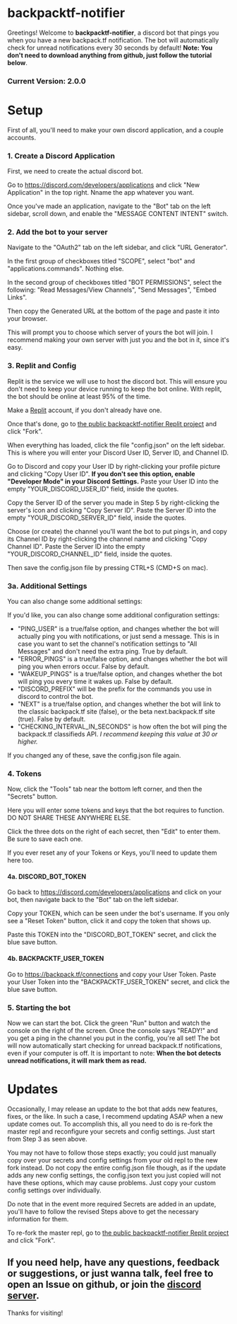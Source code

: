 # backpacktf-notifier
Greetings!  Welcome to **backpacktf-notifier**, a discord bot that pings you when you have a new backpack.tf notification.
The bot will automatically check for unread notifications every 30 seconds by default!
__Note: You don't need to download anything from github, just follow the tutorial below__.

### Current Version: 2.0.0

# Setup
First of all, you'll need to make your own discord application, and a couple accounts.

### 1. Create a Discord Application
First, we need to create the actual discord bot.

Go to https://discord.com/developers/applications and click "New Application" in the top right.  Nname the app whatever you want.

Once you've made an application, navigate to the "Bot" tab on the left sidebar, scroll down, and enable the "MESSAGE CONTENT INTENT" switch.

### 2. Add the bot to your server
Navigate to the "OAuth2" tab on the left sidebar, and click "URL Generator".

In the first group of checkboxes titled "SCOPE", select "bot" and "applications.commands".  Nothing else.

In the second group of checkboxes titled "BOT PERMISSIONS", select the following: "Read Messages/View Channels", "Send Messages", "Embed Links".

Then copy the Generated URL at the bottom of the page and paste it into your browser.

This will prompt you to choose which server of yours the bot will join.  I recommend making your own server with just you and the bot in it, since it's easy.

### 3. Replit and Config
Replit is the service we will use to host the discord bot.  This will ensure you don't need to keep your device running to keep the bot online.  With replit, the bot should be online at least 95% of the time.

Make a [Replit](https://replit.com/signup) account, if you don't already have one.

Once that's done, go to [the public backpacktf-notifier Replit project](https://replit.com/@Cephelo/backpacktf-notifier-public) and click "Fork".

When everything has loaded, click the file "config.json" on the left sidebar.  This is where you will enter your Discord User ID, Server ID, and Channel ID.

Go to Discord and copy your User ID by right-clicking your profile picture and clicking "Copy User ID".  __If you don't see this option, enable "Developer Mode" in your Discord Settings.__  Paste your User ID into the empty "YOUR_DISCORD_USER_ID" field, inside the quotes.

Copy the Server ID of the server you made in Step 5 by right-clicking the server's icon and clicking "Copy Server ID".  Paste the Server ID into the empty "YOUR_DISCORD_SERVER_ID" field, inside the quotes.

Choose (or create) the channel you'll want the bot to put pings in, and copy its Channel ID by right-clicking the channel name and clicking "Copy Channel ID".  Paste the Server ID into the empty "YOUR_DISCORD_CHANNEL_ID" field, inside the quotes.

Then save the config.json file by pressing CTRL+S (CMD+S on mac).

### 3a. Additional Settings
You can also change some additional settings: 

If you'd like, you can also change some additional configuration settings:
- "PING_USER" is a true/false option, and changes whether the bot will actually ping you with notifications, or just send a message.  This is in case you want to set the channel's notification settings to "All Messages" and don't need the extra ping.  True by default.
- "ERROR_PINGS" is a true/false option, and changes whether the bot will ping you when errors occur.  False by default.
- "WAKEUP_PINGS" is a true/false option, and changes whether the bot will ping you every time it wakes up.  False by default.
- "DISCORD_PREFIX" will be the prefix for the commands you use in discord to control the bot.
- "NEXT" is a true/false option, and changes whether the bot will link to the classic backpack.tf site (false), or the beta next.backpack.tf site (true).  False by default.
- "CHECKING_INTERVAL_IN_SECONDS" is how often the bot will ping the backpack.tf classifieds API.  *I recommend keeping this value at 30 or higher.*

If you changed any of these, save the config.json file again.

### 4. Tokens
Now, click the "Tools" tab near the bottom left corner, and then the "Secrets" button.  

Here you will enter some tokens and keys that the bot requires to function.  DO NOT SHARE THESE ANYWHERE ELSE.

Click the three dots on the right of each secret, then "Edit" to enter them.  Be sure to save each one.

If you ever reset any of your Tokens or Keys, you'll need to update them here too.

#### 4a. DISCORD_BOT_TOKEN
Go back to https://discord.com/developers/applications and click on your bot, then navigate back to the "Bot" tab on the left sidebar.

Copy your TOKEN, which can be seen under the bot's username.  If you only see a "Reset Token" button, click it and copy the token that shows up.

Paste this TOKEN into the "DISCORD_BOT_TOKEN" secret, and click the blue save button.

#### 4b. BACKPACKTF_USER_TOKEN
Go to https://backpack.tf/connections and copy your User Token.  Paste your User Token into the "BACKPACKTF_USER_TOKEN" secret, and click the blue save button.

### 5. Starting the bot
Now we can start the bot.  Click the green "Run" button and watch the console on the right of the screen.  Once the console says "READY!" and you get a ping in the channel you put in the config, you're all set!  The bot will now automatically start checking for unread backpack.tf notifications, even if your computer is off.  It is important to note:  __When the bot detects unread notifications, it will mark them as read.__

# Updates
Occasionally, I may release an update to the bot that adds new features, fixes, or the like.  In such a case, I recommend updating ASAP when a new update comes out.  To accomplish this, all you need to do is re-fork the master repl and reconfigure your secrets and config settings.  Just start from Step 3 as seen above.

You may not have to follow those steps exactly; you could just manually copy over your secrets and config settings from your old repl to the new fork instead.  Do not copy the entire config.json file though, as if the update adds any new config settings, the config.json text you just copied will not have these options, which may cause problems.  Just copy your custom config settings over individually.

Do note that in the event more required Secrets are added in an update, you'll have to follow the revised Steps above to get the necessary information for them.

To re-fork the master repl, go to [the public backpacktf-notifier Replit project](https://replit.com/@Cephelo/backpacktf-notifier-public) and click "Fork".

## If you need help, have any questions, feedback or suggestions, or just wanna talk, feel free to open an Issue on github, or join the [discord server](https://github.com/Cephelo/backpacktf-notifier/discussions/2).
Thanks for visiting!
